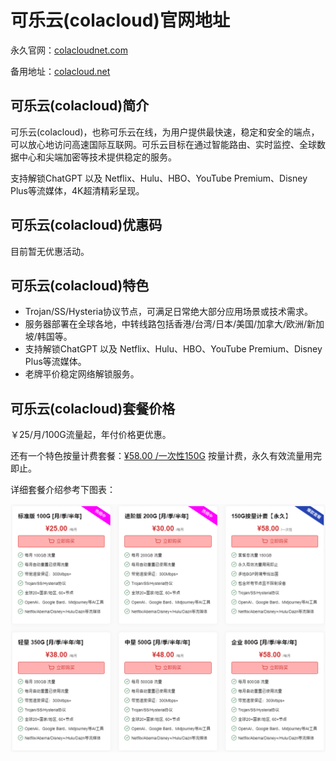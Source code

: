 # 可乐云(colacloud)官网地址

永久官网：[colacloudnet.com](https://user.colacloudnet.com/#/register?code=puWPu829)

备用地址：[colacloud.net](https://merlin.colacloud.net/#/register?code=puWPu829)

## 可乐云(colacloud)简介

可乐云(colacloud)，也称可乐云在线，为用户提供最快速，稳定和安全的端点，可以放心地访问高速国际互联网。可乐云目标在通过智能路由、实时监控、全球数据中心和尖端加密等技术提供稳定的服务。

支持解锁ChatGPT 以及 Netflix、Hulu、HBO、YouTube Premium、Disney Plus等流媒体，4K超清精彩呈现。

## 可乐云(colacloud)优惠码

目前暂无优惠活动。

## 可乐云(colacloud)特色

* Trojan/SS/Hysteria协议节点，可满足日常绝大部分应用场景或技术需求。
* 服务器部署在全球各地，中转线路包括香港/台湾/日本/美国/加拿大/欧洲/新加坡/韩国等。
* 支持解锁ChatGPT 以及 Netflix、Hulu、HBO、YouTube Premium、Disney Plus等流媒体。
* 老牌平价稳定网络解锁服务。

## 可乐云(colacloud)套餐价格

￥25/月/100G流量起，年付价格更优惠。

还有一个特色按量计费套餐：[¥58.00 /一次性150G](https://user.colacloudnet.com/#/register?code=puWPu829) 按量计费，永久有效流量用完即止。

详细套餐介绍参考下图表：

[![可乐云(colacloud)套餐价格](colacloudnet_20250306_180103.png)](https://user.colacloudnet.com/#/register?code=puWPu829)
